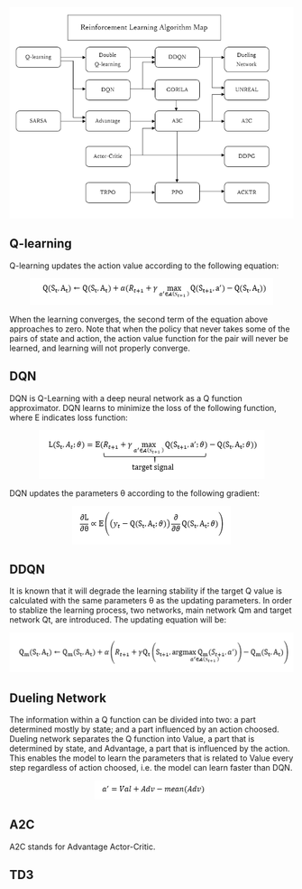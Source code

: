 <p align="center">
  <img src="/assets/reinforcement_learning_algorithm_map.png"/>
</p>

## Q-learning
Q-learning updates the action value according to the following equation:

<p align="center">
  <img src="/assets/q-learning.PNG"/>
</p>

When the learning converges, the second term of the equation above approaches to zero.
Note that when the policy that never takes some of the pairs of state and action, the action value function for the pair will never be learned, and learning will not properly converge. 

## DQN
DQN is Q-Learning with a deep neural network as a Q function approximator. DQN learns to minimize the loss of the following function, where E indicates loss function:

<p align="center">
  <img src="/assets/dqn.PNG"/>
</p>

DQN updates the parameters θ according to the following gradient:

<p align="center">
  <img src="/assets/dqn_grad.PNG"/>
</p>

## DDQN
It is known that it will degrade the learning stability if the target Q value is calculated with the same parameters θ as the updating parameters. In order to stablize the learning process, two networks, main network Qm and target network Qt, are introduced. The updating equation will be:

<p align="center">
  <img src="/assets/ddqn.PNG"/>
</p>

## Dueling Network
The information within a Q function can be divided into two: a part determined mostly by state; and a part influenced by an action choosed. Dueling network separates the Q function into Value, a part that is determined by state, and Advantage, a part that is influenced by the action. This enables the model to learn the parameters that is related to Value every step regardless of action choosed, i.e. the model can learn faster than DQN.

<p align="center">
  <img src="/assets/dueling_net.PNG"/>
</p>

## A2C
A2C stands for Advantage Actor-Critic. 
## TD3
